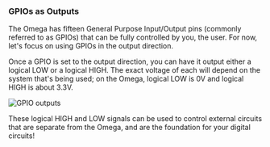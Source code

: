 ### GPIOs as Outputs

The Omega has fifteen General Purpose Input/Output pins (commonly referred to as GPIOs) that can be fully controlled by you, the user. For now, let's focus on using GPIOs in the output direction.

Once a GPIO is set to the output direction, you can have it output either a logical LOW or a logical HIGH. The exact voltage of each will depend on the system that's being used; on the Omega, logical LOW is 0V and logical HIGH is about 3.3V.

<!-- // DONE: IMAGE: descriptive image showing 0V and 3.3V outputs -->
![GPIO outputs](https://raw.githubusercontent.com/OnionIoT/Onion-Docs/master/Omega2/Kit-Guides/img/gpio-out-graph.png)

These logical HIGH and LOW signals can be used to control external circuits that are separate from the Omega, and are the foundation for your digital circuits!
